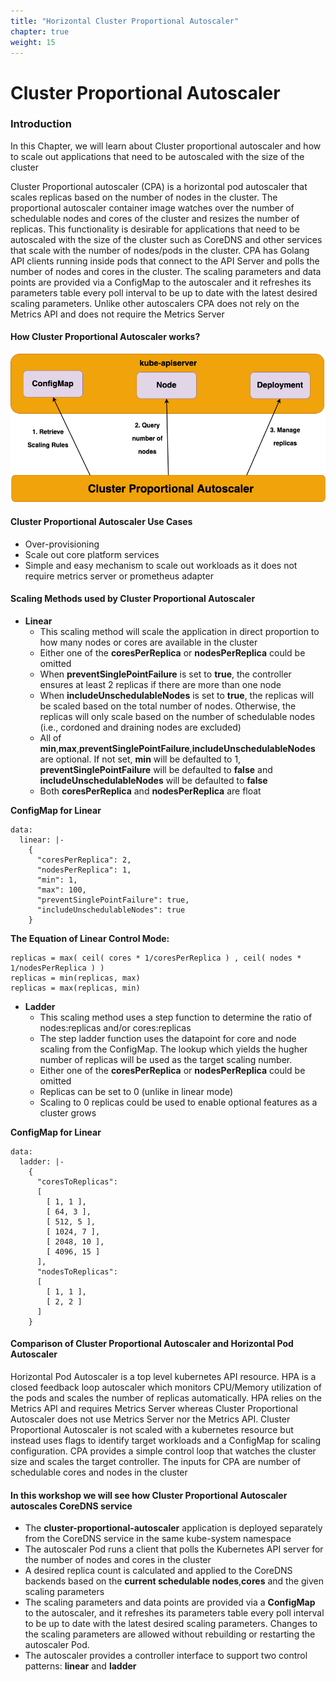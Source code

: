 ```yaml
---
title: "Horizontal Cluster Proportional Autoscaler"
chapter: true
weight: 15
---
```


# Cluster Proportional Autoscaler

### Introduction

In this Chapter, we will learn about Cluster proportional autoscaler and how to scale out applications that need to be autoscaled with the size of the cluster

Cluster Proportional autoscaler (CPA) is a horizontal pod autoscaler that scales replicas based on the number of nodes in the cluster. The proportional autoscaler container image watches over the number of schedulable nodes and cores of the cluster and resizes the number of replicas. This functionality is desirable for applications that need to be autoscaled with the size of the cluster such as CoreDNS and other services that scale with the number of nodes/pods in the cluster. CPA has Golang API clients running inside pods that connect to the API Server and polls the number of nodes and cores in the cluster. The scaling parameters and data points are provided via a ConfigMap to the autoscaler and it refreshes its parameters table every poll interval to be up to date with the latest desired scaling parameters. Unlike other autoscalers CPA does not rely on the Metrics API and does not require the Metrics Server

#### How Cluster Proportional Autoscaler works?
![CPA](cpa.png)


#### Cluster Proportional Autoscaler Use Cases
* Over-provisioning
* Scale out core platform services
* Simple and easy mechanism to scale out workloads as it does not require metrics server or prometheus adapter

#### Scaling Methods used by Cluster Proportional Autoscaler
* **Linear**
    * This scaling method will scale the application in direct proportion to how many nodes or cores are available in the cluster
    * Either one of the **coresPerReplica** or **nodesPerReplica** could be omitted
    * When **preventSinglePointFailure** is set to **true**, the controller ensures at least 2 replicas if there are more than one node
    * When **includeUnschedulableNodes** is set to **true**, the replicas will be scaled based on the total number of nodes. Otherwise, the replicas will only scale based on the number of schedulable nodes (i.e., cordoned and draining nodes are excluded)
    * All of **min**,**max**,**preventSinglePointFailure**,**includeUnschedulableNodes** are optional. If not set, **min** will be defaulted to 1, **preventSinglePointFailure** will be defaulted to **false** and **includeUnschedulableNodes** will be defaulted to **false**
    * Both **coresPerReplica** and **nodesPerReplica** are float

**ConfigMap for Linear**
```
data:
  linear: |-
    {
      "coresPerReplica": 2,
      "nodesPerReplica": 1,
      "min": 1,
      "max": 100,
      "preventSinglePointFailure": true,
      "includeUnschedulableNodes": true
    }
```

**The Equation of Linear Control Mode:**
```
replicas = max( ceil( cores * 1/coresPerReplica ) , ceil( nodes * 1/nodesPerReplica ) )
replicas = min(replicas, max)
replicas = max(replicas, min)
```

* **Ladder**
    * This scaling method uses a step function to determine the ratio of nodes:replicas and/or cores:replicas
    * The step ladder function uses the datapoint for core and node scaling from the ConfigMap. The lookup which yields the hugher number of replicas will be used as the target scaling number.
    * Either one of the **coresPerReplica** or **nodesPerReplica** could be omitted
    * Replicas can be set to 0 (unlike in linear mode)
    * Scaling to 0 replicas could be used to enable optional features as a cluster grows

**ConfigMap for Linear**
```
data:
  ladder: |-
    {
      "coresToReplicas":
      [
        [ 1, 1 ],
        [ 64, 3 ],
        [ 512, 5 ],
        [ 1024, 7 ],
        [ 2048, 10 ],
        [ 4096, 15 ]
      ],
      "nodesToReplicas":
      [
        [ 1, 1 ],
        [ 2, 2 ]
      ]
    }
```

#### Comparison of Cluster Proportional Autoscaler and Horizontal Pod Autoscaler
Horizontal Pod Autoscaler is a top level kubernetes API resource. HPA is a closed feedback loop autoscaler which monitors CPU/Memory utilization of the pods and scales the number of replicas automatically. HPA relies on the Metrics API and requires Metrics Server whereas Cluster Proportional Autoscaler does not use Metrics Server nor the Metrics API. Cluster Proportional Autoscaler is not scaled with a kubernetes resource but instead uses flags to identify target workloads and a ConfigMap for scaling configuration. CPA provides a simple control loop that watches the cluster size and scales the target controller. The inputs for CPA are number of schedulable cores and nodes in the cluster


#### In this workshop we will see how Cluster Proportional Autoscaler autoscales CoreDNS service
* The **cluster-proportional-autoscaler** application is deployed separately from the CoreDNS service in the same kube-system namespace
* The autoscaler Pod runs a client that polls the Kubernetes API server for the number of nodes and cores in the cluster
* A desired replica count is calculated and applied to the CoreDNS backends based on the **current schedulable nodes**,**cores** and the given scaling parameters
* The scaling parameters and data points are provided via a **ConfigMap** to the autoscaler, and it refreshes its parameters table every poll interval to be up to date with the latest desired scaling parameters. Changes to the scaling parameters are allowed without rebuilding or restarting the autoscaler Pod.
* The autoscaler provides a controller interface to support two control patterns: **linear** and **ladder**
